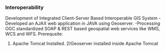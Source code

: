 ### Interoperability
Development of Integrated Client-Server Based Interoperable GIS System
-Developed an AJAX web application in JAVA using Geoserver.
-Processing OGC standardized SOAP & REST based geospatial web services like WMS, WCS and WFS.
Prerequsite:
1) Apache Tomcat Installed.
2)Geoserver installed inside Apache Tomcat




